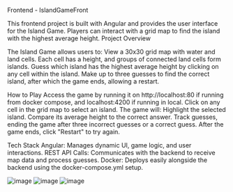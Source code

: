 Frontend - IslandGameFront

This frontend project is built with Angular and provides the user interface for the Island Game. Players can interact with a grid map to find the island with the highest average height.
Project Overview

The Island Game allows users to:
    View a 30x30 grid map with water and land cells. Each cell has a height, and groups of connected land cells form islands.
    Guess which island has the highest average height by clicking on any cell within the island.
    Make up to three guesses to find the correct island, after which the game ends, allowing a restart.

How to Play
    Access the game by running it on http://localhost:80 if running from docker compose, and localhost:4200 if running in local.
    Click on any cell in the grid map to select an island. The game will:
        Highlight the selected island.
        Compare its average height to the correct answer.
        Track guesses, ending the game after three incorrect guesses or a correct guess.
    After the game ends, click "Restart" to try again.

Tech Stack
    Angular: Manages dynamic UI, game logic, and user interactions.
    REST API Calls: Communicates with the backend to receive map data and process guesses.
    Docker: Deploys easily alongside the backend using the docker-compose.yml setup.


![image](https://github.com/user-attachments/assets/cef02ca4-ee40-4f86-8a47-eccfcb1d36ab)
![image](https://github.com/user-attachments/assets/bf3e0e96-ee08-4aea-8e8e-499779ec6ce1)
![image](https://github.com/user-attachments/assets/2a164ef0-a3fd-49ba-b0d8-87decdcda354)
